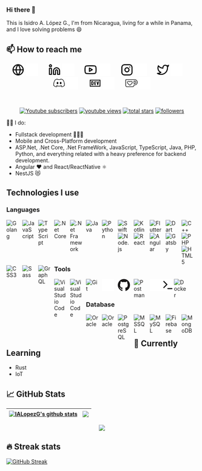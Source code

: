 ### Hi there 👋

This is Isidro A. López G., I'm from Nicaragua, living for a while in Panama, and I love solving problems :smile:

<h2>📫 How to reach me</h2>
<!-- Social icons section -->
<p align="center">
  <a href="https://ialopezg.com#gh-light-mode-only"><img width="32px" alt="Website" title="Youtube" src="./assets/images/globe-light.svg"/></a>
  <a href="https://ialopezg.com#gh-dark-mode-only"><img width="32px" alt="Youtube" title="Website" src="./assets/images/globe-dark.svg"/></a>
  &#8287;&#8287;&#8287;&#8287;&#8287;
  <a href="https://linkedin.com/in/ialopezg#gh-light-mode-only"><img width="32px" alt="LinkedIn" title="Youtube" src="./assets/images/linkedin-light.svg"/></a>
  <a href="https://linkedin.com/in/ialopezg#gh-dark-mode-only"><img width="32px" alt="LinkedIn" title="Youtube" src="./assets/images/linkedin-dark.svg"/></a>
  &#8287;&#8287;&#8287;&#8287;&#8287;
  <a href="https://youtube.com/c/isidrolopezg#gh-light-mode-only"><img width="32px" alt="Youtube" title="Youtube" src="./assets/images/youtube-light.svg"/></a>
  <a href="https://youtube.com/c/isidrolopezg#gh-dark-mode-only"><img width="32px" alt="Youtube" title="Youtube" src="./assets/images/youtube-dark.svg"/></a>
  &#8287;&#8287;&#8287;&#8287;&#8287;
  <a href="https://instagram.com/ialopezg#gh-light-mode-only"><img width="32px" alt="Instagram" title="Youtube" src="./assets/images/instagram-light.svg"/></a>
  <a href="https://instagram.com/ialopezg#gh-dark-mode-only"><img width="32px" alt="Instagram" title="Youtube" src="./assets/images/instagram-dark.svg"/></a>
  &#8287;&#8287;&#8287;&#8287;&#8287;
  <a href="https://twitter.com/isidrolopezg#gh-light-mode-only"><img width="32px" alt="Twitter" title="Twitter" src="./assets/images/twitter-light.svg"/></a>
  <a href="https://twitter.com/isidrolopezg#gh-dark-mode-only"><img width="32px" alt="Twitter" title="Twitter" src="./assets/images/twitter-dark.svg"/></a>
  &#8287;&#8287;&#8287;&#8287;&#8287;
  <a href="https://discord.gg/ialopezg#gh-light-mode-only" alt="Dev Pro Tips Discussion & Support Server"><img width="32px" src="./assets/images/discord-dark.svg"/></a>
  <a href="https://discord.gg/ialopezg#gh-dark-mode-only" alt="Dev Pro Tips Discussion & Support Server"><img width="32px" src="./assets/images/discord-light.svg"/></a>
  &#8287;&#8287;&#8287;&#8287;&#8287;
  <a href="https://dev.to/ialopezg#gh-light-mode-only"><img width="32px" alt="Dev.to" title="IALopezG Dev.to" src="./assets/images/dev-dark.svg"></a>
  <a href="https://dev.to/ialopezg#gh-dark-mode-only"><img width="32px" alt="Dev.to" title="IALopezG Dev.to" src="./assets/images/dev-light.svg"></a>
  &#8287;&#8287;&#8287;&#8287;&#8287;
  <a href="https://ko-fi.com/ialopezg#gh-light-mode-only"><img width="32px" alt="Ko-fi" title="Buy me a coffee" src="./assets/images/ko-fi-dark.svg"/></a>
  <a href="https://ko-fi.com/ialopezg#gh-dark-mode-only"><img width="32px" alt="Ko-fi" title="Buy me a coffee" src="./assets/images/ko-fi-light.svg"/></a>
</p>
<br/>

<!-- Social badges section -->
<!-- Badges with custom icons - https://github.com/DenverCoder1/custom-icon-badges -->
<!-- YouTube stats - https://github.com/DenverCoder1/github-readme-youtube-stats -->
<!-- View counter - https://github.com/DenverCoder1/Simple-View-Counter -->
<!-- Star counter - https://github.com/idealclover/GitHub-Star-Counter -->
<p align="center">
  <a href="https://www.youtube.com/isidrolopezg?sub_confirmation=1">
    <img alt="Youtube subscribers" title="Subscribe to my YouTube channel" src="https://custom-icon-badges.herokuapp.com/youtube/channel/subscribers/UCRAAOhqGiWZ4RpY_JN1dLwg?color=%23E05D44&label=SUBSCRIBE&logo=video&logoColor=white&style=for-the-badge&labelColor=CE4630"/></a> 
  <a href="https://www.youtube.com/isidrolopezg">
    <img alt="youtube views" title="YouTube views" src="https://custom-icon-badges.herokuapp.com/youtube/channel/views/UCRAAOhqGiWZ4RpY_JN1dLwg?color=%23E1AD0E&logo=video&logoColor=white&style=for-the-badge&labelColor=C79600"/></a> 
  <a href="https://github.com/ialopezg?tab=repositories&sort=stargazers">
    <img alt="total stars" title="Total stars on GitHub" src="https://custom-icon-badges.herokuapp.com/badge/dynamic/json?logo=star&color=55960c&labelColor=488207&label=Stars&style=for-the-badge&query=%24.stars&url=https://api.github-star-counter.workers.dev/user/ialopezg"/></a>
  <a href="https://github.com/DenverCoder1?tab=followers">
    <img alt="followers" title="Follow me on Github" src="https://custom-icon-badges.herokuapp.com/github/followers/ialopezg?color=236ad3&labelColor=1155ba&style=for-the-badge&logo=person-add&label=Follow&logoColor=white"/></a>
</p>

👨‍💻 I do:
- Fullstack development 👨🏾‍💻
- Mobile and Cross-Platform development
- ASP.Net, .Net Core, .Net FrameWork, JavaScript, TypeScript, Java, PHP, Python, and everything related with a heavy preference for backend development.
- Angular ❤️ and React/ReactNative ⚛️
- NestJS 😻

<h2>Technologies I use</h2>

<h3>Languages</h3>

[<img align="left" alt="Golang" width="32px" src="https://cdn.jsdelivr.net/gh/devicons/devicon/icons/go/go-original.svg" style="padding-right:10px;" />][webdevplaylist]
[<img align="left" alt="JavaScript" width="32px" src="https://cdn.jsdelivr.net/gh/devicons/devicon/icons/javascript/javascript-original.svg" style="padding-right:10px;" />][jsplaylist]
[<img align="left" alt="TypeScript" width="32px" src="https://cdn.jsdelivr.net/gh/devicons/devicon/icons/typescript/typescript-original.svg" style="padding-right:10px;" />][jsplaylist]
[<img align="left" alt=".Net Core" width="32px" src="https://cdn.jsdelivr.net/gh/devicons/devicon/icons/dotnetcore/dotnetcore-original.svg" style="padding-right:10px;" />][webdevplaylist]
[<img align="left" alt=".Net Framework" width="32px" src="https://cdn.jsdelivr.net/gh/devicons/devicon/icons/dot-net/dot-net-original.svg" style="padding-right:10px;" />][webdevplaylist]
[<img align="left" alt="Java" width="32px" src="https://cdn.jsdelivr.net/gh/devicons/devicon/icons/java/java-original.svg" style="padding-right:10px;" />][cssplaylist]
[<img align="left" alt="Python" width="32px" src="https://cdn.jsdelivr.net/gh/devicons/devicon/icons/python/python-original.svg" style="padding-right:10px;" />][cssplaylist]
[<img align="left" alt="Swift" width="32px" src="https://cdn.jsdelivr.net/gh/devicons/devicon/icons/swift/swift-original.svg" style="padding-right:10px;" />][cssplaylist]
[<img align="left" alt="Kotlin" width="32px" src="https://cdn.jsdelivr.net/gh/devicons/devicon/icons/kotlin/kotlin-original.svg" style="padding-right:10px;" />][cssplaylist]
[<img align="left" alt="Flutter" width="32px" src="https://cdn.jsdelivr.net/gh/devicons/devicon/icons/flutter/flutter-original.svg" style="padding-right:10px;" />][cssplaylist]
[<img align="left" alt="Dart" width="32px" src="https://cdn.jsdelivr.net/gh/devicons/devicon/icons/dart/dart-original.svg" style="padding-right:10px;" />][cssplaylist]
[<img align="left" alt="C++" width="32px" src="https://cdn.jsdelivr.net/gh/devicons/devicon/icons/cplusplus/cplusplus-original.svg" style="padding-right:10px;" />][cssplaylist]
[<img align="left" alt="Node.js" width="32px" src="https://cdn.jsdelivr.net/gh/devicons/devicon/icons/nodejs/nodejs-original.svg" style="padding-right:10px;" />][webdevplaylist]
[<img align="left" alt="React" width="32px" src="https://cdn.jsdelivr.net/gh/devicons/devicon/icons/react/react-original.svg" style="padding-right:10px;" />][reactplaylist]
[<img align="left" alt="Angular" width="32px" src="https://github.com/angular.png?s=20" style="padding-right:10px;" />][cssplaylist]
[<img align="left" alt="Gatsby" width="32px" src="https://cdn.jsdelivr.net/gh/devicons/devicon/icons/gatsby/gatsby-original.svg" style="padding-right:10px;" />][webdevplaylist]
[<img align="left" alt="PHP" width="32px" src="https://cdn.jsdelivr.net/gh/devicons/devicon/icons/php/php-original.svg" style="padding-right:10px;" />][cssplaylist]
[<img align="left" alt="HTML5" width="32px" src="https://cdn.jsdelivr.net/gh/devicons/devicon/icons/html5/html5-original.svg" style="padding-right:10px;" />][webdevplaylist]
[<img align="left" alt="CSS3" width="32px" src="https://cdn.jsdelivr.net/gh/devicons/devicon/icons/css3/css3-original.svg" style="padding-right:10px;" />][cssplaylist]
[<img align="left" alt="Sass" width="32px" src="https://cdn.jsdelivr.net/gh/devicons/devicon/icons/sass/sass-original.svg" style="padding-right:10px;" />][cssplaylist]
[<img align="left" alt="GraphQL" width="32px" src="https://cdn.jsdelivr.net/gh/devicons/devicon/icons/graphql/graphql-plain.svg" style="padding-right:10px;" />][webdevplaylist]
<br />
<br />

<h3>Tools</h3>

[<img align="left" alt="Visual Studio Code" width="32px" src="https://cdn.jsdelivr.net/gh/devicons/devicon/icons/jetbrains/jetbrains-original.svg" style="padding-right:10px;" />][webdevplaylist]
[<img align="left" alt="Visual Studio Code" width="32px" src="https://cdn.jsdelivr.net/gh/devicons/devicon/icons/vscode/vscode-original.svg" style="padding-right:10px;" />][webdevplaylist]
[<img align="left" alt="Git" width="32px" src="https://cdn.jsdelivr.net/gh/devicons/devicon/icons/git/git-original.svg" style="padding-right:10px;" />][webdevplaylist]
[<img align="left" alt="GitHub" width="32px" src="./assets/images/github-dark.png" style="padding-right:10px;" />](https://youtube.com/playlist?list=PLreOwwztNObgXtoqkr4hc0IIY4FYg9A_W#gh-dark-mode-only)
[<img align="left" alt="GitHub" width="32px" src="./assets/images/github-light.png" style="padding-right:10px;" />](https://youtube.com/playlist?list=PLreOwwztNObgXtoqkr4hc0IIY4FYg9A_W#gh-light-mode-only)
[<img align="left" alt="Postman" width="32px" src="https://cdn.jsdelivr.net/gh/devicons/devicon/icons/postman/postman-original.svg" style="padding-right:10px;" />][webdevplaylist]
[<img align="left" alt="Terminal" width="32px" src="./assets/images/terminal-dark.svg" />](https://youtube.com/playlist?list=PLreOwwztNObgXtoqkr4hc0IIY4FYg9A_W#gh-dark-mode-only)
[<img align="left" alt="Terminal" width="32px" src="./assets/images/terminal-light.svg" />](https://youtube.com/playlist?list=PLreOwwztNObgXtoqkr4hc0IIY4FYg9A_W#gh-light-mode-only)
[<img align="left" alt="Docker" width="32px" src="https://cdn.jsdelivr.net/gh/devicons/devicon/icons/docker/docker-original.svg" style="padding-right:10px;" />][cssplaylist]

<br />
<br />

<h3>Database</h3>

[<img align="left" alt="Oracle" width="32px" src="https://cdn.jsdelivr.net/gh/devicons/devicon/icons/oracle/oracle-original.svg" style="padding-right:10px;" />][webdevplaylist]
[<img align="left" alt="Oracle" width="32px" src="https://cdn.jsdelivr.net/gh/devicons/devicon/icons/redis/redis-original.svg" style="padding-right:10px;" />][webdevplaylist]
[<img align="left" alt="PostgreSQL" width="32px" src="https://cdn.jsdelivr.net/gh/devicons/devicon/icons/postgresql/postgresql-original.svg" style="padding-right:10px;" />][webdevplaylist]
[<img align="left" alt="MSSQL" width="32px" src="https://cdn.jsdelivr.net/gh/devicons/devicon/icons/microsoftsqlserver/microsoftsqlserver-plain-wordmark.svg" style="padding-right:10px;" />][webdevplaylist]
[<img align="left" alt="MySQL" width="32px" src="https://cdn.jsdelivr.net/gh/devicons/devicon/icons/mysql/mysql-original.svg" style="padding-right:10px;" />][webdevplaylist]
[<img align="left" alt="Firebase" width="32px" src="https://avatars.githubusercontent.com/u/1335026?v=4" style="padding-right:10px;" />][webdevplaylist]
[<img align="left" alt="MongoDB" width="32px" src="https://cdn.jsdelivr.net/gh/devicons/devicon/icons/mongodb/mongodb-original.svg" style="padding-right:10px;" />][webdevplaylist]
<br />
<br />

<h2>🌱 Currently Learning</h2>

- Rust
- IoT

<h2>📈 GitHub Stats</h2>

| <a href="https://github.com/ialopezg"><img align="center" src="https://github-readme-stats.vercel.app/api?username=ialopezg&show_icons=true&include_all_commits=true&theme=buefy&hide_border=true" alt="IALopezG's github stats" /></a> | <a href="https://github.com/ialopezg"><img align="center" src="https://github-readme-stats.vercel.app/api/top-langs/?username=ialopezg&layout=compact&theme=buefy&hide_border=true" /></a> |
| ------------- | ------------- |

<p align="center">
  <a href="https://github.com/ialopezg">
    <img align="center" src="https://github-profile-trophy.vercel.app/?username=ialopezg&row=2&column=6&margin-w=15&margin-h=15" />
  </a>
</p>

<h2>🔥 Streak stats</h2>

<a href="https://git.io/streak-stats"><img src="https://streak-stats.demolab.com?user=ialopezg&theme=dark&exclude_days=Sat" alt="GitHub Streak" /></a>

[website]: https://ialopezg.com
[course]: http://ialopezg.com
[twitter]: https://twitter.com/isidrolopezg
[youtube]: https://www.youtube.com/isidrolopezg
[instagram]: https://instagram.com/ialopezg
[linkedin]: https://linkedin.com/in/ialopezg
[webdevplaylist]: #
[jsplaylist]: #
[cssplaylist]: #
[reactplaylist]: #
